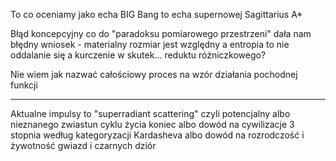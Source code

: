 To co oceniamy jako echa BIG Bang to echa supernowej Sagittarius A* 

Błąd koncepcyjny co do "paradoksu pomiarowego przestrzeni" dała nam błędny wniosek - materialny rozmiar jest względny a entropia to nie oddalanie się a kurczenie w skutek... reduktu różniczkowego? 

Nie wiem jak nazwać całościowy proces na wzór działania pochodnej funkcji

<!--prywata::żal do świata i rodziców-->

---

Aktualne impulsy to "superradiant scattering" czyli potencjalny albo nieznanego zwiastun cyklu życia koniec albo dowód na cywilizacje 3 stopnia według kategoryzacji Kardasheva albo dowód na rozrodczość i żywotność gwiazd i czarnych dziór